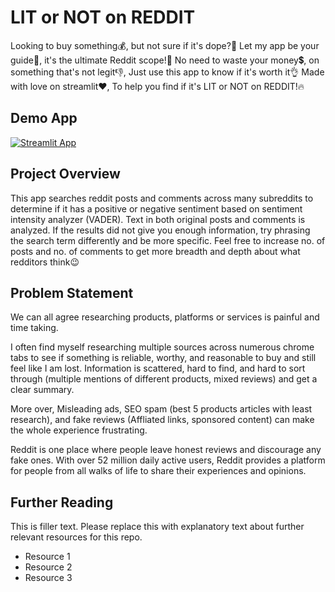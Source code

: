 # LIT or NOT on REDDIT

Looking to buy something💰,
but not sure if it's dope?👀
Let my app be your guide💪,
it's the ultimate Reddit scope!🔎
No need to waste your money💲,
on something that's not legit👎,
Just use this app
to know if it's worth it👌
Made with love on streamlit❤,
To help you find if it's LIT or NOT on REDDIT!🔥

## Demo App

[![Streamlit App](<https://static.streamlit.io/badges/streamlit_badge_black_white.svg>)](<https://anudeepvanjavakam1-lit-or-not-on-reddit-app-s0xbqr.streamlit.app/>)

## Project Overview

This app searches reddit posts and comments across many subreddits to determine if it has a positive or negative sentiment based on sentiment intensity analyzer (VADER).
Text in both original posts and comments is analyzed. If the results did not give you enough information, try phrasing the search term differently and be more specific.
Feel free to increase no. of posts and no. of comments to get more breadth and depth about what redditors think😉

## Problem Statement

We can all agree researching products, platforms or services is painful and time taking.

I often find myself researching multiple sources across numerous chrome tabs to see if something is reliable, worthy, and reasonable to buy and still feel like I am lost. Information is scattered, hard to find, and hard to sort through (multiple mentions of different products, mixed reviews) and get a clear summary.

More over, Misleading ads, SEO spam (best 5 products articles with least research), and fake reviews (Affliated links, sponsored content) can make the whole experience frustrating.

Reddit is one place where people leave honest reviews and discourage any fake ones.
With over 52 million daily active users, Reddit provides a platform for people from all walks of life to share their experiences and opinions.  



## Further Reading

This is filler text. Please replace this with explanatory text about further relevant resources for this repo.
- Resource 1
- Resource 2
- Resource 3